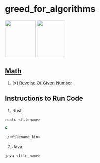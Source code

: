 # greed_for_algorithms

<img src="https://upload.wikimedia.org/wikipedia/commons/thumb/d/d5/Rust_programming_language_black_logo.svg/1024px-Rust_programming_language_black_logo.svg.png" width="100" height="120">
<img src="https://upload.wikimedia.org/wikipedia/en/thumb/3/30/Java_programming_language_logo.svg/182px-Java_programming_language_logo.svg.png" width="90" height="120">


## [Math](./Math)
1. [x] [Reverse Of Given Number](./Math/ReverseOfGivenNumber)

## Instructions to Run Code
1. Rust
```sh
rustc <filename>

& 

./<filename_bin>
```

2. Java
```sh
java <file_name> 
```
